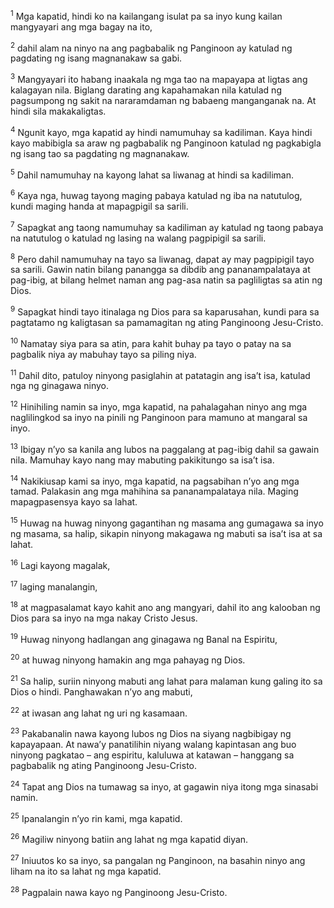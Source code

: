 <sup>1</sup>
Mga kapatid, hindi ko na kailangang isulat pa sa inyo kung kailan mangyayari ang mga bagay na ito, 

<sup>2</sup>
dahil alam na ninyo na ang pagbabalik ng Panginoon ay katulad ng pagdating ng isang magnanakaw sa gabi. 

<sup>3</sup>
Mangyayari ito habang inaakala ng mga tao na mapayapa at ligtas ang kalagayan nila. Biglang darating ang kapahamakan nila katulad ng pagsumpong ng sakit na nararamdaman ng babaeng manganganak na. At hindi sila makakaligtas. 

<sup>4</sup>
Ngunit kayo, mga kapatid ay hindi namumuhay sa kadiliman. Kaya hindi kayo mabibigla sa araw ng pagbabalik ng Panginoon katulad ng pagkabigla ng isang tao sa pagdating ng magnanakaw. 

<sup>5</sup>
Dahil namumuhay na kayong lahat sa liwanag at hindi sa kadiliman. 

<sup>6</sup>
Kaya nga, huwag tayong maging pabaya katulad ng iba na natutulog, kundi maging handa at mapagpigil sa sarili. 

<sup>7</sup>
Sapagkat ang taong namumuhay sa kadiliman ay katulad ng taong pabaya na natutulog o katulad ng lasing na walang pagpipigil sa sarili. 

<sup>8</sup>
Pero dahil namumuhay na tayo sa liwanag, dapat ay may pagpipigil tayo sa sarili. Gawin natin bilang panangga sa dibdib ang pananampalataya at pag-ibig, at bilang helmet naman ang pag-asa natin sa pagliligtas sa atin ng Dios. 

<sup>9</sup>
Sapagkat hindi tayo itinalaga ng Dios para sa kaparusahan, kundi para sa pagtatamo ng kaligtasan sa pamamagitan ng ating Panginoong Jesu-Cristo. 

<sup>10</sup>
Namatay siya para sa atin, para kahit buhay pa tayo o patay na sa pagbalik niya ay mabuhay tayo sa piling niya. 

<sup>11</sup>
Dahil dito, patuloy ninyong pasiglahin at patatagin ang isaʼt isa, katulad nga ng ginagawa ninyo.

<sup>12</sup>
Hinihiling namin sa inyo, mga kapatid, na pahalagahan ninyo ang mga naglilingkod sa inyo na pinili ng Panginoon para mamuno at mangaral sa inyo. 

<sup>13</sup>
Ibigay nʼyo sa kanila ang lubos na paggalang at pag-ibig dahil sa gawain nila. Mamuhay kayo nang may mabuting pakikitungo sa isaʼt isa. 

<sup>14</sup>
Nakikiusap kami sa inyo, mga kapatid, na pagsabihan nʼyo ang mga tamad. Palakasin ang mga mahihina sa pananampalataya nila. Maging mapagpasensya kayo sa lahat. 

<sup>15</sup>
Huwag na huwag ninyong gagantihan ng masama ang gumagawa sa inyo ng masama, sa halip, sikapin ninyong makagawa ng mabuti sa isaʼt isa at sa lahat. 

<sup>16</sup>
Lagi kayong magalak, 

<sup>17</sup>
laging manalangin, 

<sup>18</sup>
at magpasalamat kayo kahit ano ang mangyari, dahil ito ang kalooban ng Dios para sa inyo na mga nakay Cristo Jesus. 

<sup>19</sup>
Huwag ninyong hadlangan ang ginagawa ng Banal na Espiritu, 

<sup>20</sup>
at huwag ninyong hamakin ang mga pahayag ng Dios. 

<sup>21</sup>
Sa halip, suriin ninyong mabuti ang lahat para malaman kung galing ito sa Dios o hindi. Panghawakan nʼyo ang mabuti, 

<sup>22</sup>
at iwasan ang lahat ng uri ng kasamaan. 

<sup>23</sup>
Pakabanalin nawa kayong lubos ng Dios na siyang nagbibigay ng kapayapaan. At nawaʼy panatilihin niyang walang kapintasan ang buo ninyong pagkatao – ang espiritu, kaluluwa at katawan – hanggang sa pagbabalik ng ating Panginoong Jesu-Cristo. 

<sup>24</sup>
Tapat ang Dios na tumawag sa inyo, at gagawin niya itong mga sinasabi namin. 

<sup>25</sup>
Ipanalangin nʼyo rin kami, mga kapatid. 

<sup>26</sup>
Magiliw ninyong batiin ang lahat ng mga kapatid diyan. 

<sup>27</sup>
Iniuutos ko sa inyo, sa pangalan ng Panginoon, na basahin ninyo ang liham na ito sa lahat ng mga kapatid. 

<sup>28</sup>
Pagpalain nawa kayo ng Panginoong Jesu-Cristo.